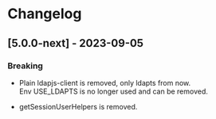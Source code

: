 # Changelog

## [5.0.0-next] - 2023-09-05

### Breaking

- Plain ldapjs-client is removed, only ldapts from now.  
  Env USE_LDAPTS is no longer used and can be removed.

- getSessionUserHelpers is removed.

